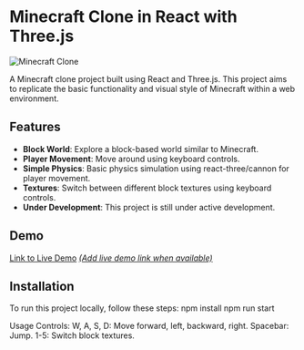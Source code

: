 # Minecraft Clone in React with Three.js

![Minecraft Clone](minecraft-screenshot.png)

A Minecraft clone project built using React and Three.js. This project aims to replicate the basic functionality and visual style of Minecraft within a web environment.

## Features

- **Block World**: Explore a block-based world similar to Minecraft.
- **Player Movement**: Move around using keyboard controls.
- **Simple Physics**: Basic physics simulation using react-three/cannon for player movement.
- **Textures**: Switch between different block textures using keyboard controls.
- **Under Development**: This project is still under active development.

## Demo

[Link to Live Demo](#) [*(Add live demo link when available)*](https://minecraft-threejs-kappa.vercel.app/)

## Installation

To run this project locally, follow these steps:
npm install
npm run start

Usage
Controls:
W, A, S, D: Move forward, left, backward, right.
Spacebar: Jump.
1-5: Switch block textures.
